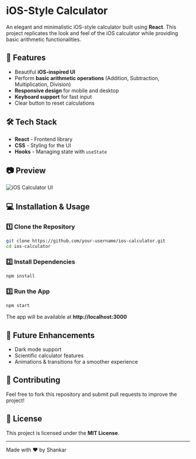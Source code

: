 # iOS-Style Calculator

An elegant and minimalistic iOS-style calculator built using **React**. This project replicates the look and feel of the iOS calculator while providing basic arithmetic functionalities.

## 🚀 Features
- Beautiful **iOS-inspired UI**
- Perform **basic arithmetic operations** (Addition, Subtraction, Multiplication, Division)
- **Responsive design** for mobile and desktop
- **Keyboard support** for fast input
- Clear button to reset calculations

## 🛠️ Tech Stack
- **React** - Frontend library
- **CSS** - Styling for the UI
- **Hooks** - Managing state with `useState`

## 📷 Preview
![iOS Calculator UI](https://your-image-url.com)

## 💻 Installation & Usage
### 1️⃣ Clone the Repository
```sh
git clone https://github.com/your-username/ios-calculator.git
cd ios-calculator
```

### 2️⃣ Install Dependencies
```sh
npm install
```

### 3️⃣ Run the App
```sh
npm start
```
The app will be available at **http://localhost:3000**

## 🎯 Future Enhancements
- Dark mode support
- Scientific calculator features
- Animations & transitions for a smoother experience

## 🤝 Contributing
Feel free to fork this repository and submit pull requests to improve the project!

## 📜 License
This project is licensed under the **MIT License**.

---
Made with ❤️ by Shankar
